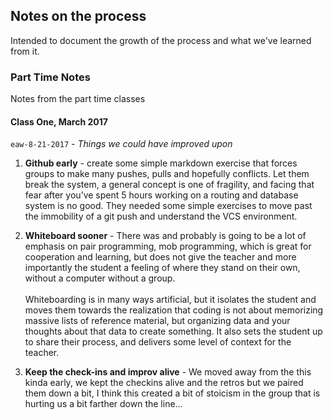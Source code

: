 ## Notes on the process
Intended to document the growth of the process and what we've learned from it.

### <a name="part-time"></a> Part Time Notes

Notes from the part time classes

#### <a name="part-time-one"></a> Class One, March 2017

`eaw-8-21-2017` - _Things we could have improved upon_

1. **Github early** - create some simple markdown exercise that forces groups to make many pushes, pulls and hopefully conflicts.  Let them break the system, a general concept is one of fragility, and facing that fear after you’ve spent 5 hours working on a routing and database system is no good.  They needed some simple exercises to move past the immobility of a git push and understand the VCS environment.

2. **Whiteboard sooner** - There was and probably is going to be a lot of emphasis on pair programming, mob programming, which is great for cooperation and learning, but does not give the teacher and more importantly the student a feeling of where they stand on their own, without a computer without a group.  <br/><br/>
Whiteboarding is in many ways artificial, but it isolates the student and moves them towards the realization that coding is not about memorizing massive lists of reference material, but organizing data and your thoughts about that data to create something.  It also sets the student up to share their process, and delivers some level of context for the teacher.

3. **Keep the check-ins and improv alive** - We moved away from the this kinda early, we kept the checkins alive and the retros but we paired them down a bit, I think this created a bit of stoicism in the group that is hurting us a bit farther down the line…
